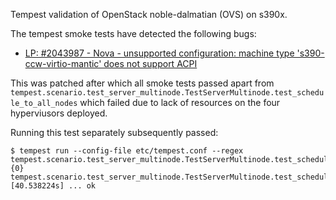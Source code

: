 Tempest validation of OpenStack noble-dalmatian (OVS) on s390x.

The tempest smoke tests have detected the following bugs:

- [LP: #2043987 - Nova - unsupported configuration: machine type 's390-ccw-virtio-mantic' does not support ACPI](https://launchpad.net/bugs/2043987)

This was patched after which all smoke tests passed apart from `tempest.scenario.test_server_multinode.TestServerMultinode.test_schedule_to_all_nodes` which failed due to lack of resources on the four hyperviusors deployed.

Running this test separately subsequently passed:

    $ tempest run --config-file etc/tempest.conf --regex tempest.scenario.test_server_multinode.TestServerMultinode.test_schedule_to_all_nodes
    {0} tempest.scenario.test_server_multinode.TestServerMultinode.test_schedule_to_all_nodes [40.538224s] ... ok

